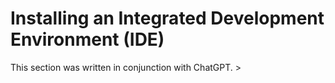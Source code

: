 # Installing an Integrated Development Environment (IDE)

This section was written in conjunction with ChatGPT. >

